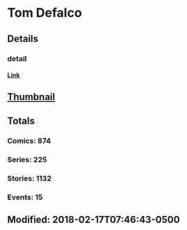 # Tom  Defalco 
## Details
### detail
#### [Link](http://marvel.com/comics/creators/9565/tom_defalco?utm_campaign=apiRef&utm_source=225578a89fc76f3d20fbffda5d17a88d)
## [Thumbnail](http://i.annihil.us/u/prod/marvel/i/mg/e/e0/4bb3efbd0a709.jpg)
## Totals
### Comics: 874
### Series: 225
### Stories: 1132
### Events: 15
## Modified: 2018-02-17T07:46:43-0500